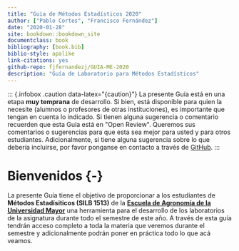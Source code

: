 ```yaml
--- 
title: "Guía de Métodos Estadísticos 2020"
author: ["Pablo Cortes", "Francisco Fernández"]    
date: "2020-01-28"  
site: bookdown::bookdown_site
documentclass: book
bibliography: [book.bib]
biblio-style: apalike
link-citations: yes
github-repo: fjfernandezj/GUIA-ME-2020
description: "Guía de Laboratorio para Métodos Estadísticos"
---
```


::: {.infobox .caution data-latex="{caution}"}
La presente Guía está en una etapa **muy temprana** de desarrollo. Si bien, está disponible para quien la necesite (alumnos o profesores de otras instituciones), es importante que tengan en cuenta lo indicado. Si tienen alguna sugerencia o comentario recuerden que esta Guía está en "Open Review". Queremos sus comentarios o sugerencias para que esta sea mejor para usted y para otros estudiantes. Adicionalmente, si tiene alguna sugerencia sobre lo que debería incluirse, por favor ponganse en contacto a través de [GitHub](https://github.com/fjfernandezj/GUIA-ME-2020/issues/new).
:::


# Bienvenidos {-}

La presente Guía tiene el objetivo de proporcionar a los estudiantes de **Métodos Estadísiticos (SILB 1513)** de la [**Escuela de Agronomía de la Universidad Mayor**](https://www.umayor.cl/um/carreras/agronomia-santiago/10000) una herramienta para el desarrollo de los laboratorios de la asignatura durante todo el semestre de este año. A través de esta guía tendrán acceso completo a toda la materia que veremos durante el semestre y adicionalmente podrán poner en práctica todo lo que acá veamos.

 

